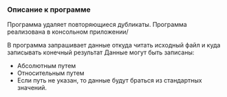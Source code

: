 ### Описание к программе

Программа удаляет повторяющиеся дубликаты.
Программа реализована в консольном приложении/

В программа запрашивает данные откуда читать исходный файл и куда записывать конечный результат
Данные могут быть записаны:

* Абсолютным путем
* Относительным путем
* Если путь не указан, то данные будут браться из стандартных значений.
